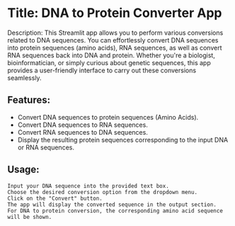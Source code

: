 # Title: DNA to Protein Converter App

Description:
This Streamlit app allows you to perform various conversions related to DNA sequences. You can effortlessly convert DNA sequences into protein sequences (amino acids), RNA sequences, as well as convert RNA sequences back into DNA and protein. Whether you're a biologist, bioinformatician, or simply curious about genetic sequences, this app provides a user-friendly interface to carry out these conversions seamlessly.

## Features:

  -  Convert DNA sequences to protein sequences (Amino Acids).
  -  Convert DNA sequences to RNA sequences.
  -  Convert RNA sequences to DNA sequences.
  -  Display the resulting protein sequences corresponding to the input DNA or RNA sequences.

## Usage:

    Input your DNA sequence into the provided text box.
    Choose the desired conversion option from the dropdown menu.
    Click on the "Convert" button.
    The app will display the converted sequence in the output section.
    For DNA to protein conversion, the corresponding amino acid sequence will be shown.
